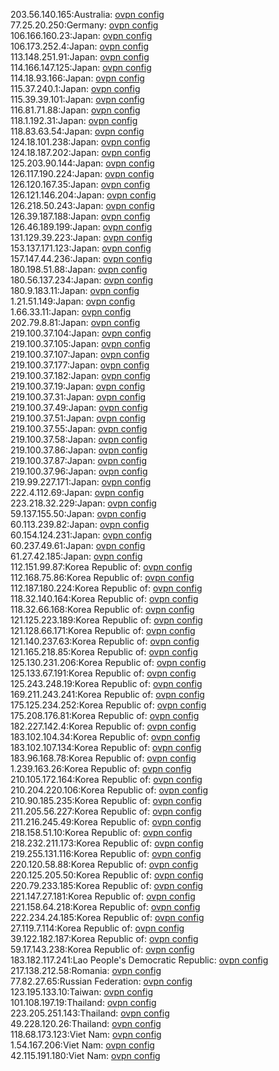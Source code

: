 203.56.140.165:Australia: [ovpn config](vpn/203_56_140_165.ovpn)  
77.25.20.250:Germany: [ovpn config](vpn/77_25_20_250.ovpn)  
106.166.160.23:Japan: [ovpn config](vpn/106_166_160_23.ovpn)  
106.173.252.4:Japan: [ovpn config](vpn/106_173_252_4.ovpn)  
113.148.251.91:Japan: [ovpn config](vpn/113_148_251_91.ovpn)  
114.166.147.125:Japan: [ovpn config](vpn/114_166_147_125.ovpn)  
114.18.93.166:Japan: [ovpn config](vpn/114_18_93_166.ovpn)  
115.37.240.1:Japan: [ovpn config](vpn/115_37_240_1.ovpn)  
115.39.39.101:Japan: [ovpn config](vpn/115_39_39_101.ovpn)  
116.81.71.88:Japan: [ovpn config](vpn/116_81_71_88.ovpn)  
118.1.192.31:Japan: [ovpn config](vpn/118_1_192_31.ovpn)  
118.83.63.54:Japan: [ovpn config](vpn/118_83_63_54.ovpn)  
124.18.101.238:Japan: [ovpn config](vpn/124_18_101_238.ovpn)  
124.18.187.202:Japan: [ovpn config](vpn/124_18_187_202.ovpn)  
125.203.90.144:Japan: [ovpn config](vpn/125_203_90_144.ovpn)  
126.117.190.224:Japan: [ovpn config](vpn/126_117_190_224.ovpn)  
126.120.167.35:Japan: [ovpn config](vpn/126_120_167_35.ovpn)  
126.121.146.204:Japan: [ovpn config](vpn/126_121_146_204.ovpn)  
126.218.50.243:Japan: [ovpn config](vpn/126_218_50_243.ovpn)  
126.39.187.188:Japan: [ovpn config](vpn/126_39_187_188.ovpn)  
126.46.189.199:Japan: [ovpn config](vpn/126_46_189_199.ovpn)  
131.129.39.223:Japan: [ovpn config](vpn/131_129_39_223.ovpn)  
153.137.171.123:Japan: [ovpn config](vpn/153_137_171_123.ovpn)  
157.147.44.236:Japan: [ovpn config](vpn/157_147_44_236.ovpn)  
180.198.51.88:Japan: [ovpn config](vpn/180_198_51_88.ovpn)  
180.56.137.234:Japan: [ovpn config](vpn/180_56_137_234.ovpn)  
180.9.183.11:Japan: [ovpn config](vpn/180_9_183_11.ovpn)  
1.21.51.149:Japan: [ovpn config](vpn/1_21_51_149.ovpn)  
1.66.33.11:Japan: [ovpn config](vpn/1_66_33_11.ovpn)  
202.79.8.81:Japan: [ovpn config](vpn/202_79_8_81.ovpn)  
219.100.37.104:Japan: [ovpn config](vpn/219_100_37_104.ovpn)  
219.100.37.105:Japan: [ovpn config](vpn/219_100_37_105.ovpn)  
219.100.37.107:Japan: [ovpn config](vpn/219_100_37_107.ovpn)  
219.100.37.177:Japan: [ovpn config](vpn/219_100_37_177.ovpn)  
219.100.37.182:Japan: [ovpn config](vpn/219_100_37_182.ovpn)  
219.100.37.19:Japan: [ovpn config](vpn/219_100_37_19.ovpn)  
219.100.37.31:Japan: [ovpn config](vpn/219_100_37_31.ovpn)  
219.100.37.49:Japan: [ovpn config](vpn/219_100_37_49.ovpn)  
219.100.37.51:Japan: [ovpn config](vpn/219_100_37_51.ovpn)  
219.100.37.55:Japan: [ovpn config](vpn/219_100_37_55.ovpn)  
219.100.37.58:Japan: [ovpn config](vpn/219_100_37_58.ovpn)  
219.100.37.86:Japan: [ovpn config](vpn/219_100_37_86.ovpn)  
219.100.37.87:Japan: [ovpn config](vpn/219_100_37_87.ovpn)  
219.100.37.96:Japan: [ovpn config](vpn/219_100_37_96.ovpn)  
219.99.227.171:Japan: [ovpn config](vpn/219_99_227_171.ovpn)  
222.4.112.69:Japan: [ovpn config](vpn/222_4_112_69.ovpn)  
223.218.32.229:Japan: [ovpn config](vpn/223_218_32_229.ovpn)  
59.137.155.50:Japan: [ovpn config](vpn/59_137_155_50.ovpn)  
60.113.239.82:Japan: [ovpn config](vpn/60_113_239_82.ovpn)  
60.154.124.231:Japan: [ovpn config](vpn/60_154_124_231.ovpn)  
60.237.49.61:Japan: [ovpn config](vpn/60_237_49_61.ovpn)  
61.27.42.185:Japan: [ovpn config](vpn/61_27_42_185.ovpn)  
112.151.99.87:Korea Republic of: [ovpn config](vpn/112_151_99_87.ovpn)  
112.168.75.86:Korea Republic of: [ovpn config](vpn/112_168_75_86.ovpn)  
112.187.180.224:Korea Republic of: [ovpn config](vpn/112_187_180_224.ovpn)  
118.32.140.164:Korea Republic of: [ovpn config](vpn/118_32_140_164.ovpn)  
118.32.66.168:Korea Republic of: [ovpn config](vpn/118_32_66_168.ovpn)  
121.125.223.189:Korea Republic of: [ovpn config](vpn/121_125_223_189.ovpn)  
121.128.66.171:Korea Republic of: [ovpn config](vpn/121_128_66_171.ovpn)  
121.140.237.63:Korea Republic of: [ovpn config](vpn/121_140_237_63.ovpn)  
121.165.218.85:Korea Republic of: [ovpn config](vpn/121_165_218_85.ovpn)  
125.130.231.206:Korea Republic of: [ovpn config](vpn/125_130_231_206.ovpn)  
125.133.67.191:Korea Republic of: [ovpn config](vpn/125_133_67_191.ovpn)  
125.243.248.19:Korea Republic of: [ovpn config](vpn/125_243_248_19.ovpn)  
169.211.243.241:Korea Republic of: [ovpn config](vpn/169_211_243_241.ovpn)  
175.125.234.252:Korea Republic of: [ovpn config](vpn/175_125_234_252.ovpn)  
175.208.176.81:Korea Republic of: [ovpn config](vpn/175_208_176_81.ovpn)  
182.227.142.4:Korea Republic of: [ovpn config](vpn/182_227_142_4.ovpn)  
183.102.104.34:Korea Republic of: [ovpn config](vpn/183_102_104_34.ovpn)  
183.102.107.134:Korea Republic of: [ovpn config](vpn/183_102_107_134.ovpn)  
183.96.168.78:Korea Republic of: [ovpn config](vpn/183_96_168_78.ovpn)  
1.239.163.26:Korea Republic of: [ovpn config](vpn/1_239_163_26.ovpn)  
210.105.172.164:Korea Republic of: [ovpn config](vpn/210_105_172_164.ovpn)  
210.204.220.106:Korea Republic of: [ovpn config](vpn/210_204_220_106.ovpn)  
210.90.185.235:Korea Republic of: [ovpn config](vpn/210_90_185_235.ovpn)  
211.205.56.227:Korea Republic of: [ovpn config](vpn/211_205_56_227.ovpn)  
211.216.245.49:Korea Republic of: [ovpn config](vpn/211_216_245_49.ovpn)  
218.158.51.10:Korea Republic of: [ovpn config](vpn/218_158_51_10.ovpn)  
218.232.211.173:Korea Republic of: [ovpn config](vpn/218_232_211_173.ovpn)  
219.255.131.116:Korea Republic of: [ovpn config](vpn/219_255_131_116.ovpn)  
220.120.58.88:Korea Republic of: [ovpn config](vpn/220_120_58_88.ovpn)  
220.125.205.50:Korea Republic of: [ovpn config](vpn/220_125_205_50.ovpn)  
220.79.233.185:Korea Republic of: [ovpn config](vpn/220_79_233_185.ovpn)  
221.147.27.181:Korea Republic of: [ovpn config](vpn/221_147_27_181.ovpn)  
221.158.64.218:Korea Republic of: [ovpn config](vpn/221_158_64_218.ovpn)  
222.234.24.185:Korea Republic of: [ovpn config](vpn/222_234_24_185.ovpn)  
27.119.7.114:Korea Republic of: [ovpn config](vpn/27_119_7_114.ovpn)  
39.122.182.187:Korea Republic of: [ovpn config](vpn/39_122_182_187.ovpn)  
59.17.143.238:Korea Republic of: [ovpn config](vpn/59_17_143_238.ovpn)  
183.182.117.241:Lao People's Democratic Republic: [ovpn config](vpn/183_182_117_241.ovpn)  
217.138.212.58:Romania: [ovpn config](vpn/217_138_212_58.ovpn)  
77.82.27.65:Russian Federation: [ovpn config](vpn/77_82_27_65.ovpn)  
123.195.133.10:Taiwan: [ovpn config](vpn/123_195_133_10.ovpn)  
101.108.197.19:Thailand: [ovpn config](vpn/101_108_197_19.ovpn)  
223.205.251.143:Thailand: [ovpn config](vpn/223_205_251_143.ovpn)  
49.228.120.26:Thailand: [ovpn config](vpn/49_228_120_26.ovpn)  
118.68.173.123:Viet Nam: [ovpn config](vpn/118_68_173_123.ovpn)  
1.54.167.206:Viet Nam: [ovpn config](vpn/1_54_167_206.ovpn)  
42.115.191.180:Viet Nam: [ovpn config](vpn/42_115_191_180.ovpn)  
